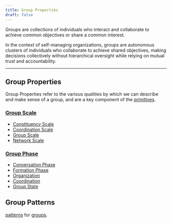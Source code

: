 ```yaml
---
title: Group Properties
draft: false
---
```


Groups are collections of individuals who interact and collaborate to achieve common objectives or share a common interest.

In the context of self-managing organizations, groups are autonomous clusters of individuals who collaborate to achieve shared objectives, making decisions collectively without hierarchical oversight while relying on mutual trust and accountability.

---

## Group Properties

Group Properties refer to the various qualities by which we can describe and make sense of a group, and are a key component of the [primitives](tags/primitives.md).

### [Group Scale](tags/groups/scale/index.md)

- [Constituency Scale](tags/groups/scale/Constituency%20Scale.md)
- [Coordination Scale](tags/groups/scale/Coordination%20Scale.md)
- [Group Scale](tags/groups/scale/index.md)
- [Network Scale](tags/groups/scale/Network%20Scale.md)

### [Group Phase](tags/groups/phase/index.md)

- [Conversation Phase](tags/groups/phase/conversation.md)
- [Formation Phase](tags/groups/phase/formation.md)
- [Organization](tags/groups/phase/organization.md)
- [Coordination](tags/groups/phase/coordination.md)
- [Group State](tags/groups/state.md)

## Group Patterns

 [patterns](notes/dao-primitives/patterns/patterns.md) for [groups](tags/groups/index.md).


